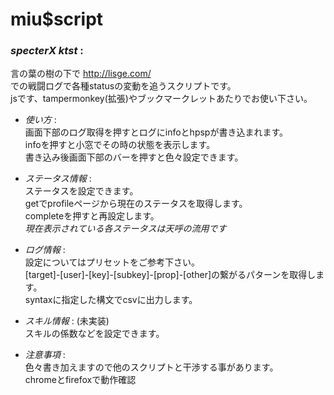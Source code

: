 # miu$script  
### *specterX ktst* :  
言の葉の樹の下で <http://lisge.com/>  
での戦闘ログで各種statusの変動を追うスクリプトです。  
jsです、tampermonkey(拡張)やブックマークレットあたりでお使い下さい。  

* _使い方_ :  
画面下部のログ取得を押すとログにinfoとhpspが書き込まれます。  
infoを押すと小窓でその時の状態を表示します。  
書き込み後画面下部のバーを押すと色々設定できます。  

* _ステータス情報_ :  
ステータスを設定できます。  
getでprofileページから現在のステータスを取得します。  
completeを押すと再設定します。  
_現在表示されている各ステータスは天呼の流用です_  

* _ログ情報_ :  
設定についてはプリセットをご参考下さい。  
[target]-[user]-[key]-[subkey]-[prop]-[other]の繋がるパターンを取得します。  
syntaxに指定した構文でcsvに出力します。  

* _スキル情報_ : (未実装)  
スキルの係数などを設定できます。  

* _注意事項_ :  
色々書き加えますので他のスクリプトと干渉する事があります。  
chromeとfirefoxで動作確認  
